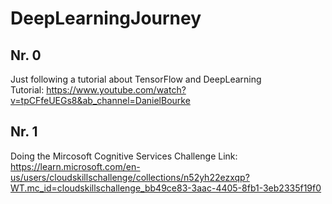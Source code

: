 # DeepLearningJourney
## Nr. 0
Just following a tutorial about TensorFlow and DeepLearning <br>
Tutorial: https://www.youtube.com/watch?v=tpCFfeUEGs8&ab_channel=DanielBourke
## Nr. 1
Doing the Mircosoft Cognitive Services Challenge
Link: https://learn.microsoft.com/en-us/users/cloudskillschallenge/collections/n52yh22ezxqp?WT.mc_id=cloudskillschallenge_bb49ce83-3aac-4405-8fb1-3eb2335f19f0
